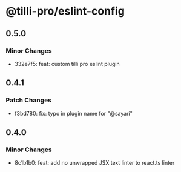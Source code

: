# @tilli-pro/eslint-config

## 0.5.0

### Minor Changes

- 332e7f5: feat: custom tilli pro eslint plugin

## 0.4.1

### Patch Changes

- f3bd780: fix: typo in plugin name for "@sayari"

## 0.4.0

### Minor Changes

- 8c1b1b0: feat: add no unwrapped JSX text linter to react.ts linter

